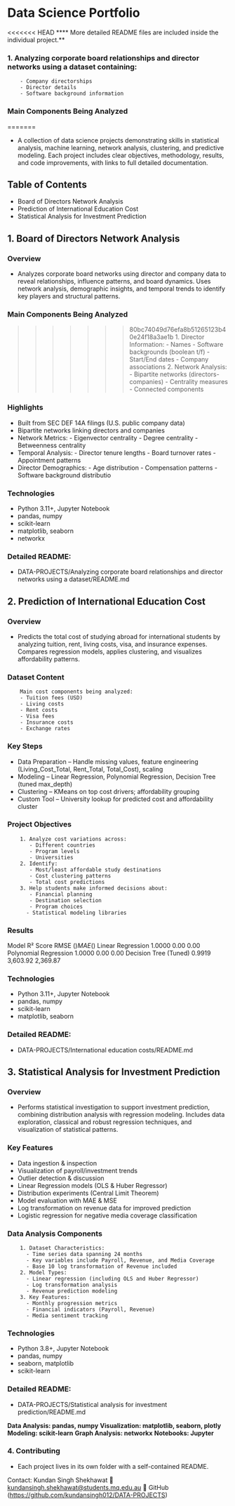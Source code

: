 # Data Science Portfolio

<<<<<<< HEAD
**** More detailed README files are included inside the individual project.**

### 1. Analyzing corporate board relationships and director networks using a dataset containing:
        - Company directorships
        - Director details
        - Software background information
  ### Main Components Being Analyzed
=======
- A collection of data science projects demonstrating skills in statistical analysis, machine learning, network analysis, clustering, and predictive modeling.
Each project includes clear objectives, methodology, results, and code improvements, with links to full detailed documentation.

## Table of Contents
- Board of Directors Network Analysis
- Prediction of International Education Cost
- Statistical Analysis for Investment Prediction

## 1. Board of Directors Network Analysis
### Overview
- Analyzes corporate board networks using director and company data to reveal relationships, influence patterns, and board dynamics. Uses network analysis, demographic insights, and temporal trends to identify key players and structural patterns.

### Main Components Being Analyzed
>>>>>>> 80bc74049d76efa8b51265123b40e24f18a3ae1b
        1. Director Information:
           - Names
           - Software backgrounds (boolean t/f)
           - Start/End dates
           - Company associations
        2. Network Analysis:
           - Bipartite networks (directors-companies)
           - Centrality measures
           - Connected components
           
### Highlights
- Built from SEC DEF 14A filings (U.S. public company data)
- Bipartite networks linking directors and companies
- Network Metrics:
           - Eigenvector centrality
           - Degree centrality
           - Betweenness centrality
- Temporal Analysis:
           - Director tenure lengths
           - Board turnover rates
           - Appointment patterns
- Director Demographics:
           - Age distribution
           - Compensation patterns
           - Software background distributio

### Technologies
- Python 3.11+, Jupyter Notebook
- pandas, numpy
- scikit-learn
- matplotlib, seaborn
- networkx

### Detailed README:
- DATA-PROJECTS/Analyzing corporate board relationships and director networks using a dataset/README.md

## 2. Prediction of International Education Cost
### Overview
- Predicts the total cost of studying abroad for international students by analyzing tuition, rent, living costs, visa, and insurance expenses. Compares regression models, applies clustering, and visualizes affordability patterns.
### Dataset Content
        Main cost components being analyzed:
        - Tuition fees (USD)
        - Living costs
        - Rent costs
        - Visa fees
        - Insurance costs
        - Exchange rates
### Key Steps
- Data Preparation – Handle missing values, feature engineering (Living_Cost_Total, Rent_Total, Total_Cost), scaling
- Modeling – Linear Regression, Polynomial Regression, Decision Tree (tuned max_depth)
- Clustering – KMeans on top cost drivers; affordability grouping
- Custom Tool – University lookup for predicted cost and affordability cluster

### Project Objectives
        1. Analyze cost variations across:
           - Different countries
           - Program levels
           - Universities
        2. Identify:
           - Most/least affordable study destinations
           - Cost clustering patterns
           - Total cost predictions
        3. Help students make informed decisions about:
           - Financial planning
           - Destination selection
           - Program choices
          - Statistical modeling libraries

### Results
Model	R² Score	RMSE ($)	MAE ($)
Linear Regression	1.0000	0.00	0.00
Polynomial Regression	1.0000	0.00	0.00
Decision Tree (Tuned)	0.9919	3,603.92	2,369.87

### Technologies
- Python 3.11+, Jupyter Notebook
- pandas, numpy
- scikit-learn
- matplotlib, seaborn

### Detailed README:
- DATA-PROJECTS/International education costs/README.md

## 3. Statistical Analysis for Investment Prediction
### Overview
- Performs statistical investigation to support investment prediction, combining distribution analysis with regression modeling. Includes data exploration, classical and robust regression techniques, and visualization of statistical patterns.

### Key Features
- Data ingestion & inspection
- Visualization of payroll/investment trends
- Outlier detection & discussion
- Linear Regression models (OLS & Huber Regressor)
- Distribution experiments (Central Limit Theorem)
- Model evaluation with MAE & MSE
- Log transformation on revenue data for improved prediction
- Logistic regression for negative media coverage classification

### Data Analysis Components
        1. Dataset Characteristics:
          - Time series data spanning 24 months
          - Key variables include Payroll, Revenue, and Media Coverage
          - Base 10 log transformation of Revenue included
        2. Model Types:
          - Linear regression (including OLS and Huber Regressor)
          - Log transformation analysis
          - Revenue prediction modeling
        3. Key Features:
          - Monthly progression metrics
          - Financial indicators (Payroll, Revenue)
          - Media sentiment tracking

### Technologies
- Python 3.8+, Jupyter Notebook
- pandas, numpy
- seaborn, matplotlib
- scikit-learn

### Detailed README:
- DATA-PROJECTS/Statistical analysis for investment prediction/README.md

**Data Analysis: pandas, numpy**
**Visualization: matplotlib, seaborn, plotly**
**Modeling: scikit-learn**
**Graph Analysis: networkx**
**Notebooks: Jupyter**
  
### 4. Contributing
- Each project lives in its own folder with a self-contained README.

Contact:
Kundan Singh Shekhawat
📧 kundansingh.shekhawat@students.mq.edu.au
🔗 GitHub (https://github.com/kundansingh012/DATA-PROJECTS)


